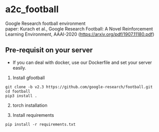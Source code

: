 # a2c_football
Google Research football environment \
paper: Kurach et al., Google Research Football: A Novel Reinforcement Learning Environment, AAAI-2020
(https://arxiv.org/pdf/1907.11180.pdf)

## Pre-requisit on your server
- If you can deal with docker, use our Dockerfile and set your server easily.

1. Install gfootball
```
git clone -b v2.3 https://github.com/google-research/football.git
cd football
pip3 install .
```

2. torch installation

3. Install requirements
```
pip install -r requirements.txt
```
